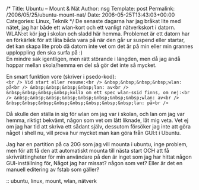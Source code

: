 /*
 Title: Ubuntu &#8211; Mount &#038; Nät
 Author: nsg
 Template: post
 Permalink: /2006/05/25/ubuntu-mount-nat/
 Date: 2006-05-25T13:43:03+00:00
 Categories: Linux, Teknik
*/
De senaste dagarna har jag bråkat lite med nätet, jag har både ett wlan-kort och ett vanligt nätverkskort i datorn. WLAN:et kör jag i skolan och sladd här hemma. Problemet är ett datorn har en förkärlek för att låta båda vara på när den går ur suspend eller startar, det kan skapa lite prob då datorn inte vet om det är på min eller min grannes upploppling den ska surfa på :)  
En mindre sak igentligen, men rätt störande i längden, men då jag ändå hoppar mellan skola/hemma en del så gör det inte så mycket.

En smart funktion vore (skriver i psedo-kod):  
`<br />
Vid start eller resume:<br />
&nbsp;&nbsp;&nbsp;&nbsp;wlan: på<br />
&nbsp;&nbsp;&nbsp;&nbsp;lan: av<br />
&nbsp;&nbsp;&nbsp;&nbsp;kolla om ett spec wlan-ssid finns, om nej:<br />
&nbsp;&nbsp;&nbsp;&nbsp;&nbsp;&nbsp;&nbsp;&nbsp;wlan: av<br />
&nbsp;&nbsp;&nbsp;&nbsp;&nbsp;&nbsp;&nbsp;&nbsp;lan: på<br />
`

Då skulle den ställa in sig för wlan om jag var i skolan, och lan om jag var hemma, riktigt bekvämt, någon som vet om lått liknade, låt mig veta. Vet ej om jag har tid att skriva ett sådant själv, dessutom försöker jag inte att göra något i shell nu, vill prova hur mycket man kan göra från GUI:t i Ubuntu.

Jag har en partition på ca 20G som jag vill mounta i ubuntu, inge problem, men för att få den att automatiskt mounta till nästa start OCH att få skrivrättingheter för min användare på den är inget som jag har hittat någon GUI-inställning för, Något jag har missat? någon som vet? Eller är det en manuell editering av fstab som gäller?

:: ubuntu, linux, mount, wlan, nätverk

<small></small>
